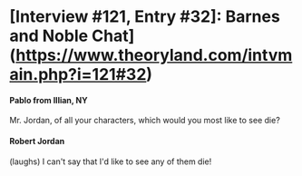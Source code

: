# [Interview #121, Entry #32]: Barnes and Noble Chat](https://www.theoryland.com/intvmain.php?i=121#32)

#### Pablo from Illian, NY

Mr. Jordan, of all your characters, which would you most like to see die?

#### Robert Jordan

(laughs) I can't say that I'd like to see any of them die!

